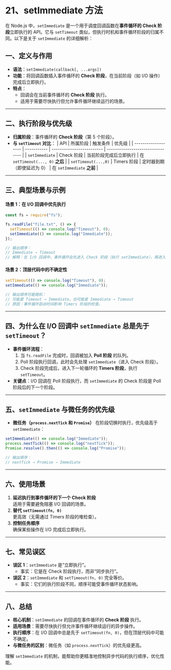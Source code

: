 # 21、setImmediate 方法

在 Node.js 中，`setImmediate` 是一个用于调度回调函数在**事件循环的 Check 阶段**立即执行的 API。它与 `setTimeout` 类似，但执行时机和事件循环阶段的归属不同。以下是关于 `setImmediate` 的详细解析：

## 一、定义与作用

- **语法**：`setImmediate(callback[, ...args])`
- **功能**：将回调函数插入事件循环的 **Check 阶段**，在当前阶段（如 I/O 操作）完成后立即执行。
- **特点**：
  - 回调会在当前事件循环的 **Check 阶段** 执行。
  - 适用于需要尽快执行但允许事件循环继续运行的场景。

---

## 二、执行阶段与优先级

- **归属阶段**：事件循环的 **Check 阶段**（第 5 个阶段）。
- **与 `setTimeout` 对比**：
  | API | 所属阶段 | 触发条件 | 优先级 |
  | ------------------- | ----------- | ------------------------- | -------------------------------- |
  | `setImmediate` | Check 阶段 | 当前阶段完成后立即执行 | 在 `setTimeout(..., 0)` **之后** |
  | `setTimeout(...,0)` | Timers 阶段 | 定时器到期（即使延迟为 0） | 在 `setImmediate` **之前** |

---

## 三、典型场景与示例

#### 场景 1：在 I/O 回调中优先执行

```javascript
const fs = require("fs");

fs.readFile("file.txt", () => {
  setTimeout(() => console.log("Timeout"), 0);
  setImmediate(() => console.log("Immediate"));
});

// 输出顺序：
// Immediate → Timeout
// 解释：在 I/O 回调中，事件循环会先进入 Check 阶段（执行 setImmediate），再进入下一轮循环的 Timers 阶段。
```

#### 场景 2：顶层代码中的不确定性

```javascript
setTimeout(() => console.log("Timeout"), 0);
setImmediate(() => console.log("Immediate"));

// 输出顺序可能随机：
// 可能是 Timeout → Immediate，也可能是 Immediate → Timeout
// 原因：事件循环启动时间影响 Timers 阶段的检查。
```

---

## 四、为什么在 I/O 回调中 `setImmediate` 总是先于 `setTimeout`？

- **事件循环流程**：
  1. 当 `fs.readFile` 完成时，回调被加入 **Poll 阶段** 的队列。
  2. Poll 阶段执行回调，此时会先处理 `setImmediate`（进入 Check 阶段）。
  3. Check 阶段完成后，进入下一轮循环的 **Timers 阶段**，执行 `setTimeout`。
- **关键点**：I/O 回调在 Poll 阶段执行，而 `setImmediate` 的 Check 阶段是 Poll 阶段后的下一个阶段。

---

## 五、`setImmediate` 与微任务的优先级

- **微任务（`process.nextTick` 和 `Promise`）** 在阶段切换时执行，优先级高于 `setImmediate`：

```javascript
setImmediate(() => console.log("Immediate"));
process.nextTick(() => console.log("nextTick"));
Promise.resolve().then(() => console.log("Promise"));

// 输出顺序：
// nextTick → Promise → Immediate
```

---

## 六、使用场景

1. **延迟执行到事件循环的下一个 Check 阶段**  
   适用于需要避免阻塞 I/O 回调的场景。
2. **替代 `setTimeout(fn, 0)`**  
   更高效（无需通过 Timers 阶段的堆检查）。
3. **控制任务顺序**  
   确保某些操作在 I/O 完成后立即执行。

---

## 七、常见误区

- **误区 1**：`setImmediate` 是“立即执行”。
  - 事实：它是在 Check 阶段执行，而非“同步执行”。
- **误区 2**：`setImmediate` 和 `setTimeout(fn, 0)` 完全等价。
  - 事实：它们的执行阶段不同，顺序可能受事件循环状态影响。

---

## 八、总结

- **核心机制**：`setImmediate` 的回调在事件循环的 **Check 阶段** 执行。
- **适用场景**：需要尽快执行但允许事件循环继续运行的异步操作。
- **执行顺序**：在 I/O 回调中总是先于 `setTimeout(fn, 0)`，但在顶层代码中可能不确定。
- **与微任务的区别**：微任务（如 `process.nextTick`）的优先级更高。

理解 `setImmediate` 的机制，能帮助你更精准地控制异步代码的执行顺序，优化性能。
